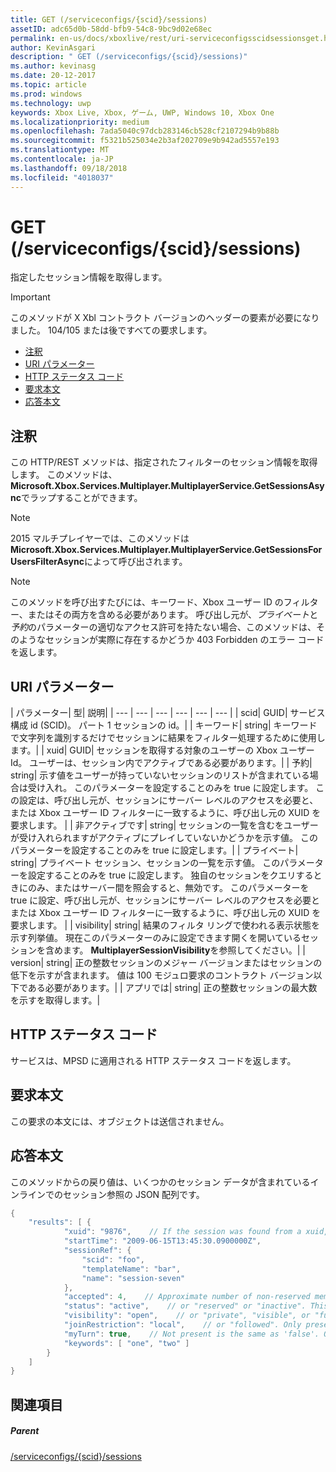 ```yaml
---
title: GET (/serviceconfigs/{scid}/sessions)
assetID: adc65d0b-58dd-bfb9-54c8-9bc9d02e68ec
permalink: en-us/docs/xboxlive/rest/uri-serviceconfigsscidsessionsget.html
author: KevinAsgari
description: " GET (/serviceconfigs/{scid}/sessions)"
ms.author: kevinasg
ms.date: 20-12-2017
ms.topic: article
ms.prod: windows
ms.technology: uwp
keywords: Xbox Live, Xbox, ゲーム, UWP, Windows 10, Xbox One
ms.localizationpriority: medium
ms.openlocfilehash: 7ada5040c97dcb283146cb528cf2107294b9b88b
ms.sourcegitcommit: f5321b525034e2b3af202709e9b942ad5557e193
ms.translationtype: MT
ms.contentlocale: ja-JP
ms.lasthandoff: 09/18/2018
ms.locfileid: "4018037"
---
```

# <a name="get-serviceconfigsscidsessions"></a>GET (/serviceconfigs/{scid}/sessions)
指定したセッション情報を取得します。

> [!IMPORTANT]
> このメソッドが X Xbl コントラクト バージョンのヘッダーの要素が必要になりました。 104/105 または後ですべての要求します。

  * [注釈](#ID4ET)
  * [URI パラメーター](#ID4EKB)
  * [HTTP ステータス コード](#ID4EXB)
  * [要求本文](#ID4EAC)
  * [応答本文](#ID4ELC)

<a id="ID4ET"></a>


## <a name="remarks"></a>注釈

この HTTP/REST メソッドは、指定されたフィルターのセッション情報を取得します。 このメソッドは、 **Microsoft.Xbox.Services.Multiplayer.MultiplayerService.GetSessionsAsync**でラップすることができます。


> [!NOTE] 
> 2015 マルチプレイヤーでは、このメソッドは<b>Microsoft.Xbox.Services.Multiplayer.MultiplayerService.GetSessionsForUsersFilterAsync</b>によって呼び出されます。  



> [!NOTE] 
> このメソッドを呼び出すたびには、キーワード、Xbox ユーザー ID のフィルター、またはその両方を含める必要があります。 呼び出し元が、<i>プライベート</i>と<i>予約</i>のパラメーターの適切なアクセス許可を持たない場合、このメソッドは、そのようなセッションが実際に存在するかどうか 403 Forbidden のエラー コードを返します。  


<a id="ID4EKB"></a>


## <a name="uri-parameters"></a>URI パラメーター

| パラメーター| 型| 説明|
| --- | --- | --- | --- | --- | --- |
| scid| GUID| サービス構成 id (SCID)。 パート 1 セッションの id。|
| キーワード| string| キーワードで文字列を識別するだけでセッションに結果をフィルター処理するために使用します。|
| xuid| GUID| セッションを取得する対象のユーザーの Xbox ユーザー Id。 ユーザーは、セッション内でアクティブである必要があります。|
| 予約| string| 示す値をユーザーが持っていないセッションのリストが含まれている場合は受け入れ。 このパラメーターを設定することのみを true に設定します。 この設定は、呼び出し元が、セッションにサーバー レベルのアクセスを必要と、または Xbox ユーザー ID フィルターに一致するように、呼び出し元の XUID を要求します。 |
| 非アクティブです| string| セッションの一覧を含むをユーザーが受け入れられますがアクティブにプレイしていないかどうかを示す値。 このパラメーターを設定することのみを true に設定します。|
| プライベート| string| プライベート セッション、セッションの一覧を示す値。 このパラメーターを設定することのみを true に設定します。 独自のセッションをクエリするときにのみ、またはサーバー間を照会すると、無効です。 このパラメーターを true に設定、呼び出し元が、セッションにサーバー レベルのアクセスを必要とまたは Xbox ユーザー ID フィルターに一致するように、呼び出し元の XUID を要求します。 |
| visibility| string| 結果のフィルタ リングで使われる表示状態を示す列挙値。 現在このパラメーターのみに設定できます開くを開いているセッションを含めます。 <b>MultiplayerSessionVisibility</b>を参照してください。|
| version| string| 正の整数セッションのメジャー バージョンまたはセッションの低下を示すが含まれます。 値は 100 モジュロ要求のコントラクト バージョン以下である必要があります。|
| アプリでは| string| 正の整数セッションの最大数を示すを取得します。|

<a id="ID4EXB"></a>


## <a name="http-status-codes"></a>HTTP ステータス コード
サービスは、MPSD に適用される HTTP ステータス コードを返します。  
<a id="ID4EAC"></a>


## <a name="request-body"></a>要求本文

この要求の本文には、オブジェクトは送信されません。

<a id="ID4ELC"></a>


## <a name="response-body"></a>応答本文

このメソッドからの戻り値は、いくつかのセッション データが含まれているインラインでのセッション参照の JSON 配列です。


```cpp
{
    "results": [ {
            "xuid": "9876",    // If the session was found from a xuid, that xuid.
            "startTime": "2009-06-15T13:45:30.0900000Z",
            "sessionRef": {
                "scid": "foo",
                "templateName": "bar",
                "name": "session-seven"
            },
            "accepted": 4,    // Approximate number of non-reserved members.
            "status": "active",    // or "reserved" or "inactive". This is the state of the user in the session, not the session itself. Only present if the session was found using a xuid.
            "visibility": "open",    // or "private", "visible", or "full"
            "joinRestriction": "local",    // or "followed". Only present if 'visibility' is "open" or "full" and the session has a join restriction.
            "myTurn": true,    // Not present is the same as 'false'. Only present if the session was found using a xuid.
            "keywords": [ "one", "two" ]
        }
    ]
}

```


<a id="ID4EWC"></a>


## <a name="see-also"></a>関連項目

<a id="ID4EYC"></a>


##### <a name="parent"></a>Parent

[/serviceconfigs/{scid}/sessions](uri-serviceconfigsscidsessions.md)
